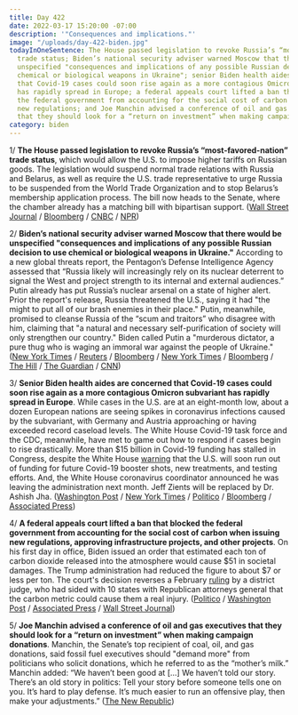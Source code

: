 ```yaml
---
title: Day 422
date: 2022-03-17 15:20:00 -07:00
description: '"Consequences and implications."'
image: "/uploads/day-422-biden.jpg"
todayInOneSentence: The House passed legislation to revoke Russia’s “most-favored-nation”
  trade status; Biden’s national security adviser warned Moscow that there would be
  unspecified "consequences and implications of any possible Russian decision to use
  chemical or biological weapons in Ukraine"; senior Biden health aides are concerned
  that Covid-19 cases could soon rise again as a more contagious Omicron subvariant
  has rapidly spread in Europe; a federal appeals court lifted a ban that blocked
  the federal government from accounting for the social cost of carbon when issuing
  new regulations; and Joe Manchin advised a conference of oil and gas executives
  that they should look for a “return on investment” when making campaign donations.
category: biden
---
```


1/ **The House passed legislation to revoke Russia’s “most-favored-nation” trade status**, which would allow the U.S. to impose higher tariffs on Russian goods. The legislation would suspend normal trade relations with Russia and Belarus, as well as require the U.S. trade representative to urge Russia to be suspended from the World Trade Organization and to stop Belarus’s membership application process. The bill now heads to the Senate, where the chamber already has a matching bill with bipartisan support. ([Wall Street Journal](https://www.wsj.com/articles/house-passes-legislation-to-end-normal-trade-relations-with-russia-11647545860) / [Bloomberg](https://www.bloomberg.com/news/articles/2022-03-16/ukraine-update-more-talks-planned-as-russian-shelling-continues?sref=MIBMEEoj) / [CNBC](https://www.cnbc.com/2022/03/17/house-votes-to-strip-russias-most-favored-nation-trade-status.html) / [NPR](https://www.npr.org/live-updates/morning-edition-2022-03-17))

2/ **Biden’s national security adviser warned Moscow that there would be unspecified "consequences and implications of any possible Russian decision to use chemical or biological weapons in Ukraine."** According to a new global threats report, the Pentagon’s Defense Intelligence Agency assessed that “Russia likely will increasingly rely on its nuclear deterrent to signal the West and project strength to its internal and external audiences.” Putin already has put Russia’s nuclear arsenal on a state of higher alert. Prior the report's release, Russia threatened the U.S., saying it had "the might to put all of our brash enemies in their place." Putin, meanwhile, promised to cleanse Russia of the “scum and traitors” who disagree with him, claiming that "a natural and necessary self-purification of society will only strengthen our country." Biden called Putin a "murderous dictator, a pure thug who is waging an immoral war against the people of Ukraine." ([New York Times](https://www.nytimes.com/live/2022/03/16/world/ukraine-russia-war#jake-sullivan-moscow-chemical-weapons) / [Reuters](https://www.reuters.com/world/europe/russia-will-put-its-enemies-such-united-states-their-place-medvedev-says-2022-03-17/) / [Bloomberg](https://www.bloomberg.com/news/articles/2022-03-17/putin-is-likely-to-make-nuclear-threats-if-war-drags-u-s-says?sref=MIBMEEoj) / [New York Times](https://www.nytimes.com/2022/03/16/world/europe/putin-russia-ukraine-protests.html) / [Bloomberg](https://www.bloomberg.com/news/articles/2022-03-16/in-a-chilling-threat-putin-vows-to-rid-russia-of-traitors?sref=MIBMEEoj) / [The Hill](https://thehill.com/policy/national-security/598423-sullivan-warns-russian-counterpart-against-using-chemical-weapons-in) / [The Guardian](https://www.theguardian.com/us-news/live/2022/mar/17/biden-ukraine-latest-news-us-ukraine-russia-weapons-aid?filterKeyEvents=false&page=with:block-623370988f0832c62ade05e9#block-623370988f0832c62ade05e9) / [CNN](https://www.cnn.com/2022/03/17/politics/biden-putin-pure-thug/))

3/ **Senior Biden health aides are concerned that Covid-19 cases could soon rise again as a more contagious Omicron subvariant has rapidly spread in Europe**. While cases in the U.S. are at an eight-month low, about a dozen European nations are seeing spikes in coronavirus infections caused by the subvariant, with Germany and Austria approaching or having exceeded record caseload levels. The White House Covid-19 task force and the CDC, meanwhile, have met to game out how to respond if cases begin to rise drastically. More than $15 billion in Covid-19 funding has stalled in Congress, despite the White House [warning](https://whatthefuckjusthappenedtoday.com/2022/03/15/day-420/#1-the-white-house-will-wind-down-a-c) that the U.S. will soon run out of funding for future Covid-19 booster shots, new treatments, and testing efforts. And, the White House coronavirus coordinator announced he was leaving the administration next month. Jeff Zients will be replaced by Dr. Ashish Jha. ([Washington Post](https://www.washingtonpost.com/health/2022/03/16/covid-ba2-omicron-surge/) / [New York Times](https://www.nytimes.com/live/2022/03/17/world/covid-19-mandates-cases-vaccine#europes-rising-caseloads-could-foreshadow-a-second-omicron-surge-in-the-us) / [Politico](https://www.politico.com/news/2022/03/17/europes-covid-spike-has-biden-officials-concerned-could-lead-to-return-of-masks-00018159) / [Bloomberg](https://www.bloomberg.com/news/articles/2022-03-17/fauci-says-u-s-covid-cases-could-soon-rise-as-funding-runs-dry?srnd=premium&sref=MIBMEEoj) / [Associated Press](https://apnews.com/article/biden-covid-health-public-health-1f0efe622815f0d81ab65aa6a35bcc2a))

4/ **A federal appeals court lifted a ban that blocked the federal government from accounting for the social cost of carbon when issuing new regulations, approving infrastructure projects, and other projects**. On his first day in office, Biden issued an order that estimated each ton of carbon dioxide released into the atmosphere would cause $51 in societal damages. The Trump administration had reduced the figure to about $7 or less per ton. The court's decision reverses a February [ruling](https://whatthefuckjusthappenedtoday.com/2022/02/24/day-401/#4-the-white-house-science-office-wil) by a district judge, who had sided with 10 states with Republican attorneys general that the carbon metric could cause them a real injury. ([Politico](https://www.politico.com/news/2022/03/16/appeals-court-social-cost-carbon-biden-trump-00017986) / [Washington Post](https://www.washingtonpost.com/climate-environment/2022/03/16/social-cost-of-carbon-ruling/) / [Associated Press](https://apnews.com/article/climate-business-environment-louisiana-new-orleans-d3b9ad5f5ddfce695b63a7b69a03041b) / [Wall Street Journal](https://www.wsj.com/articles/biden-administration-can-use-higher-climate-cost-estimate-in-making-policy-appeals-court-rules-11647490233?mod=politics_lead_pos7))

5/ **Joe Manchin advised a conference of oil and gas executives that they should look for a “return on investment” when making campaign donations**. Manchin, the Senate’s top recipient of coal, oil, and gas donations, said fossil fuel executives should "demand more" from politicians who solicit donations, which he referred to as the “mother’s milk.” Manchin added: “We haven’t been good at \[...\] We haven’t told our story. There’s an old story in politics: Tell your story before someone tells one on you. It’s hard to play defense. It’s much easier to run an offensive play, then make your adjustments.” ([The New Republic](https://newrepublic.com/article/165746/joe-manchin-sank-sarah-bloom-raskins-nomination))